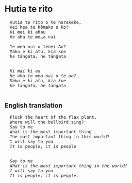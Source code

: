 # Hutia te rito


<pre>
  Hutia te rito o te harakeke,
  Kei hea te kōmako e ko?
  Ki mai ki ahau
  He aha te me…a nui
  
  Te mea nui o tēnei Ao?
  Māku e kī atu, kia koe
  he tāngata, he tāngata
  
  <i>
  Ki mai ki au
  He aha te mea nui o te ao?
  Māku e kī atu, kia koe
  he tāngata, he tāngata
  </i>
</pre>
  
## English translation

<pre>
  Pluck the heart of the flax plant,
  Where will the bellbird sing?
  Say to me
  What is the most important thing
  The most important thing in this world?
  I will say to you
  It is people, it is people
  
  <i>
  Say to me
  What is the most important thing in the world?
  I will say to you
  It is people, it is people.
  </i>
</pre>
